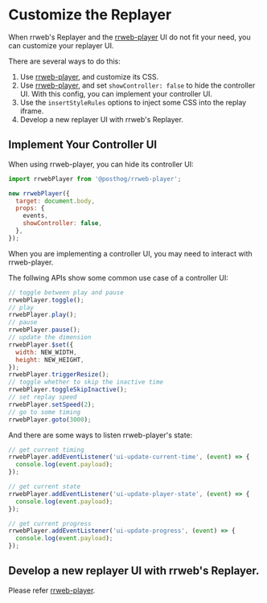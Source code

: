 # Customize the Replayer

When rrweb's Replayer and the [rrweb-player](../../packages/rrweb-player/) UI do not fit your need, you can customize your replayer UI.

There are several ways to do this:

1. Use [rrweb-player](../../packages/rrweb-player/), and customize its CSS.
2. Use [rrweb-player](../../packages/rrweb-player/), and set `showController: false` to hide the controller UI. With this config, you can implement your controller UI.
3. Use the `insertStyleRules` options to inject some CSS into the replay iframe.
4. Develop a new replayer UI with rrweb's Replayer.

## Implement Your Controller UI

When using rrweb-player, you can hide its controller UI:

```js
import rrwebPlayer from '@posthog/rrweb-player';

new rrwebPlayer({
  target: document.body,
  props: {
    events,
    showController: false,
  },
});
```

When you are implementing a controller UI, you may need to interact with rrweb-player.

The follwing APIs show some common use case of a controller UI:

```js
// toggle between play and pause
rrwebPlayer.toggle();
// play
rrwebPlayer.play();
// pause
rrwebPlayer.pause();
// update the dimension
rrwebPlayer.$set({
  width: NEW_WIDTH,
  height: NEW_HEIGHT,
});
rrwebPlayer.triggerResize();
// toggle whether to skip the inactive time
rrwebPlayer.toggleSkipInactive();
// set replay speed
rrwebPlayer.setSpeed(2);
// go to some timing
rrwebPlayer.goto(3000);
```

And there are some ways to listen rrweb-player's state:

```js
// get current timing
rrwebPlayer.addEventListener('ui-update-current-time', (event) => {
  console.log(event.payload);
});

// get current state
rrwebPlayer.addEventListener('ui-update-player-state', (event) => {
  console.log(event.payload);
});

// get current progress
rrwebPlayer.addEventListener('ui-update-progress', (event) => {
  console.log(event.payload);
});
```

## Develop a new replayer UI with rrweb's Replayer.

Please refer [rrweb-player](https://github.com/rrweb-io/rrweb/tree/master/packages/rrweb-player/).
